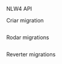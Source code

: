 NLW4 API

Criar  migration
```npm run typeorm migration:create -n create_user_table
```

Rodar migrations
```npm run typeorm migration:run
```
Reverter migrations
```npm run typeorm migration:revert
```
